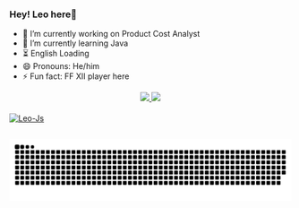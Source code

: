 ### Hey! Leo here👋

- 🔭 I’m currently working on Product Cost Analyst
- 🌱 I’m currently learning Java
- ⏳ English Loading
- 😄 Pronouns: He/him
- ⚡ Fun fact: FF XII player here

<div align="center">
  <a href="https://github.com/Leonardo-Campos">
  <img height="170em" src="https://github-readme-stats.vercel.app/api?username=Leonardo-Campos&show_icons=true&theme=tokyonight&include_all_commits=true&count_private=true"/>
  <img height="170em" src="https://github-readme-stats.vercel.app/api/top-langs/?username=Leonardo-Campos&layout=compact&langs_count=7&theme=tokyonight"/>
</div>
  <div style="display: inline_block"><br>
  <img align="center" alt="Leo-Js" height="30" width="40" src="https://cdn.jsdelivr.net/gh/devicons/devicon/icons/java/java-plain.svg">
</div>
  
  ##
  
  ![Snake animation](https://github.com/Leonardo-Campos/Leonardo-Campos/blob/output/github-contribution-grid-snake.svg)
